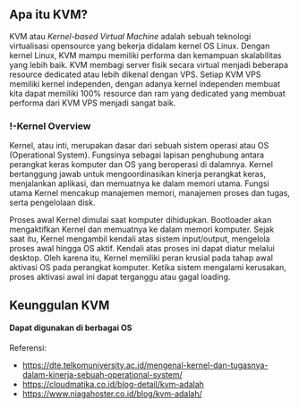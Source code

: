 ## Apa itu KVM?

KVM atau *Kernel-based Virtual Machine* adalah sebuah teknologi virtualisasi opensource yang bekerja didalam kernel OS Linux. Dengan kernel Linux, KVM mampu memiliki performa dan kemampuan skalabilitas yang lebih baik. KVM membagi server fisik secara virtual menjadi beberapa resource dedicated atau lebih dikenal dengan VPS. Setiap KVM VPS memiliki kernel independen, dengan adanya kernel independen membuat kita dapat memiliki 100% resource dan ram yang dedicated yang membuat performa dari KVM VPS menjadi sangat baik.

### !-Kernel Overview

Kernel, atau inti, merupakan dasar dari sebuah sistem operasi atau OS (Operational System). Fungsinya sebagai lapisan penghubung antara perangkat keras komputer dan OS yang beroperasi di dalamnya. Kernel bertanggung jawab untuk mengoordinasikan kinerja perangkat keras, menjalankan aplikasi, dan memuatnya ke dalam memori utama. Fungsi utama Kernel mencakup manajemen memori, manajemen proses dan tugas, serta pengelolaan disk.

Proses awal Kernel dimulai saat komputer dihidupkan. Bootloader akan mengaktifkan Kernel dan memuatnya ke dalam memori komputer. Sejak saat itu, Kernel mengambil kendali atas sistem input/output, mengelola proses awal hingga OS aktif. Kendali atas proses ini dapat diatur melalui desktop. Oleh karena itu, Kernel memiliki peran krusial pada tahap awal aktivasi OS pada perangkat komputer. Ketika sistem mengalami kerusakan, proses aktivasi awal ini dapat terganggu atau gagal loading.

## Keunggulan KVM

#### Dapat digunakan di berbagai OS







Referensi:

- https://dte.telkomuniversity.ac.id/mengenal-kernel-dan-tugasnya-dalam-kinerja-sebuah-operational-system/
- https://cloudmatika.co.id/blog-detail/kvm-adalah
- https://www.niagahoster.co.id/blog/kvm-adalah/

## 
